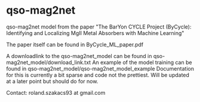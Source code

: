 # qso-mag2net

qso-mag2net model from the paper "The BarYon CYCLE Project (ByCycle): Identifying and Localizing MgII Metal Absorbers with Machine Learning"

The paper itself can be found in ByCycle_ML_paper.pdf

A downloadlink to the qso-mag2net_model can be found in qso-mag2net_model/download_link.txt
An example of the model training can be found in qso-mag2net_model/qso-mag2net_model_example
  Documentation for this is currently a bit sparse and code not the prettiest. Will be updated at a later point but should do for now.

Contact: roland.szakacs93 at gmail.com
